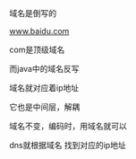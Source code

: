 域名是倒写的



www.baidu.com

com是顶级域名



而java中的域名反写



域名就对应着ip地址

它也是中间层，解耦

域名不变，编码时，用域名就可以

dns就根据域名 找到对应的ip地址


